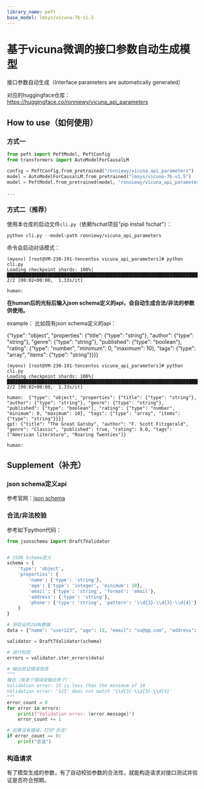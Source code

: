 ```yaml
---
library_name: peft
base_model: lmsys/vicuna-7b-v1.5
---
```


# 基于vicuna微调的接口参数自动生成模型

接口参数自动生成（Interface parameters are automatically generated）

对应的huggingface仓库：
https://huggingface.co/ronniewy/vicuna_api_parameters

## How to use（如何使用）

### 方式一
```python
from peft import PeftModel, PeftConfig
from transformers import AutoModelForCausalLM

config = PeftConfig.from_pretrained("ronniewy/vicuna_api_parameters")
model = AutoModelForCausalLM.from_pretrained("lmsys/vicuna-7b-v1.5")
model = PeftModel.from_pretrained(model, "ronniewy/vicuna_api_parameters")

...
```

### 方式二（推荐）
使用本仓库的启动文件`cli.py`（依赖fschat项目"pip install fschat"）：
```shell
python cli.py --model-path ronniewy/vicuna_api_parameters
```

命令会启动对话模式：
```text
(myenv) [root@VM-230-191-tencentos vicuna_api_parameters]# python cli.py 
Loading checkpoint shards: 100%|█████████████████████████████████████████████████████████████████████████████████████████████████████████████| 2/2 [00:02<00:00,  1.33s/it]

human: 
```

**在human后的光标后输入json schema定义的api，会自动生成合法/非法的参数供使用。**

example：
比如现有json schema定义的api：

{"type": "object", "properties": {"title": {"type": "string"}, "author": {"type": "string"}, "genre": {"type": "string"}, "published": {"type": "boolean"}, "rating": {"type": "number", "minimum": 0, "maximum": 10}, "tags": {"type": "array", "items": {"type": "string"}}}}

```text
(myenv) [root@VM-230-191-tencentos vicuna_api_parameters]# python cli.py 
Loading checkpoint shards: 100%|█████████████████████████████████████████████████████████████████████████████████████████████████████████████| 2/2 [00:02<00:00,  1.33s/it]

human:  {"type": "object", "properties": {"title": {"type": "string"}, "author": {"type": "string"}, "genre": {"type": "string"}, "published": {"type": "boolean"}, "rating": {"type": "number", "minimum": 0, "maximum": 10}, "tags": {"type": "array", "items": {"type": "string"}}}}
gpt: {"title": "The Great Gatsby", "author": "F. Scott Fitzgerald", "genre": "Classic", "published": true, "rating": 9.0, "tags": ["American literature", "Roaring Twenties"]}

human: 
```

## Supplement（补充）

### json schema定义api

参考官网：[json schema](https://json-schema.org/)

### 合法/非法校验
参考如下python代码：
```python
from jsonschema import Draft7Validator


# JSON Schema定义
schema = {
    'type': 'object',
    'properties': {
        'name': {'type': 'string'},
        'age': {'type': 'integer', 'minimum': 18},
        'email': {'type': 'string', 'format': 'email'},
        'address': {'type': 'string'},
        'phone': {'type': 'string', 'pattern': '\\d{3}-\\d{3}-\\d{4}'}
    }
}

# 待验证的JSON数据
data = {"name": "user123", "age": 15, "email": "xx@qq.com", "address": "xxxx", "phone": "123"}

validator = Draft7Validator(schema)

# 进行校验
errors = validator.iter_errors(data)

# 输出验证错误信息
"""
输出（有多个错误会输出多个）：
Validation error: 15 is less than the minimum of 18
Validation error: '123' does not match '\\d{3}-\\d{3}-\\d{4}'
"""
error_count = 0
for error in errors:
    print(f"Validation error: {error.message}")
    error_count += 1

# 如果没有错误，打印"合法"
if error_count == 0:
    print("合法")
```

### 构造请求

有了模型生成的参数，有了自动校验参数的合法性，就能构造请求对接口测试并验证是否符合预期。
